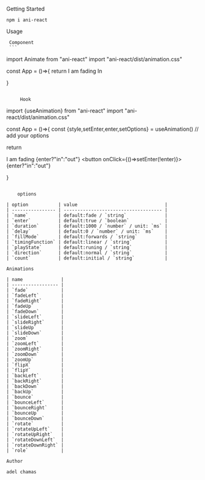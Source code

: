 Getting Started

```
npm i ani-react
```

Usage

     Component
     ```

import Animate from "ani-react"
import "ani-react/dist/animation.css"

const App = ()=>{
return <Animate>
I am fading In

  </Animate>

}

```

     Hook

```

import {useAnimation} from "ani-react"
import "ani-react/dist/animation.css"

const App = ()=>{
const {style,setEnter,enter,setOptions} = useAnimation() // add your options

return <div style={style}>
I am fading {enter?"in":"out"}
<button onClick={()=>setEnter(!enter)}>{enter?"in":"out"}</button>

  </div>

}

```

    options

| option           | value                                |
| ---------------- | ------------------------------------ |
| `name`           | default:fade / `string`              |
| `enter`          | default:true / `boolean`             |
| `duration`       | default:1000 / `number` / unit: `ms` |
| `delay`          | default:0 / `number` / unit: `ms`    |
| `fillMode`       | default:forwards / `string`          |
| `timingFunction` | default:linear / `string`            |
| `playState`      | default:runing / `string`            |
| `direction`      | default:normal / `string`            |
| `count`          | default:initial / `string`           |

Animations

| name              |
| ----------------- |
| `fade`            |
| `fadeLeft`        |
| `fadeRight`       |
| `fadeUp`          |
| `fadeDown`        |
| `slideLeft`       |
| `slideRight`      |
| `slideUp`         |
| `slideDown`       |
| `zoom`            |
| `zoomLeft`        |
| `zoomRight`       |
| `zoomDown`        |
| `zoomUp`          |
| `flipX`           |
| `flipY`           |
| `backLeft`        |
| `backRight`       |
| `backDown`        |
| `backUp`          |
| `bounce`          |
| `bounceLeft`      |
| `bounceRight`     |
| `bounceUp`        |
| `bounceDown`      |
| `rotate`          |
| `rotateUpLeft`    |
| `rotateUpRight`   |
| `rotateDownLeft`  |
| `rotateDownRight` |
| `role`            |

Author

adel chamas
```
